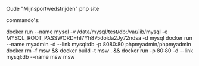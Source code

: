 Oude "Mijnsportwedstrijden" php site

commando's:

docker run --name mysql -v /data/mysql/test/db:/var/lib/mysql -e MYSQL_ROOT_PASSWORD=hl7Yh875doida2Jy72ndsa -d mysql
docker run --name myadmin -d --link mysql:db -p 8080:80 phpmyadmin/phpmyadmin 
docker rm -f msw && docker build -t msw . && docker run -p 80:80 -d --link mysql:db --name msw msw
 
